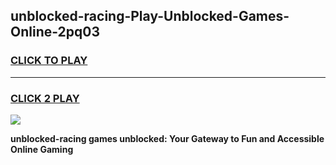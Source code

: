 
## unblocked-racing-Play-Unblocked-Games-Online-2pq03
<h3>
<a href="https://premium76.site?title=unblocked-racing&ref=25A">CLICK TO PLAY</a></h3>
<hr>

<h3>
<a href="https://premium76.site?title=unblocked-racing&ref=25A">CLICK 2 PLAY</a>
  
</h3>

<a href="https://premium76.site?title=unblocked-racing&ref=25A"><img src="https://clearcache.store/games.png"></a>


**unblocked-racing games unblocked: Your Gateway to Fun and Accessible Online Gaming**
